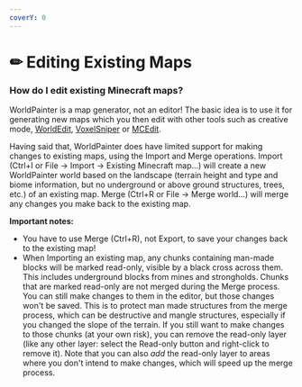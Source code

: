 ```yaml
---
coverY: 0
---
```


# ✏ Editing Existing Maps

### How do I edit existing Minecraft maps?

WorldPainter is a map generator, not an editor! The basic idea is to use it for generating new maps which you then edit with other tools such as creative mode, [​WorldEdit](https://dev.bukkit.org/projects/worldedit), [​VoxelSniper](https://dev.bukkit.org/bukkit-plugins/voxelsniper/) or [​MCEdit](https://www.mcedit.net).

Having said that, WorldPainter does have limited support for making changes to existing maps, using the Import and Merge operations. Import (Ctrl+I or File -> Import -> Existing Minecraft map...) will create a new WorldPainter world based on the landscape (terrain height and type and biome information, but no underground or above ground structures, trees, etc.) of an existing map. Merge (Ctrl+R or File -> Merge world...) will merge any changes you make back to the existing map.

**Important notes:**

* You have to use Merge (Ctrl+R), not Export, to save your changes back to the existing map!
* When Importing an existing map, any chunks containing man-made blocks will be marked read-only, visible by a black cross across them. This includes underground blocks from mines and strongholds. Chunks that are marked read-only are not merged during the Merge process. You can still make changes to them in the editor, but those changes won't be saved. This is to protect man made structures from the merge process, which can be destructive and mangle structures, especially if you changed the slope of the terrain. If you still want to make changes to those chunks (at your own risk), you can remove the read-only layer (like any other layer: select the Read-only button and right-click to remove it). Note that you can also _add_ the read-only layer to areas where you don't intend to make changes, which will speed up the merge process.
